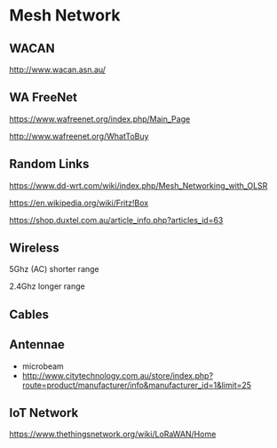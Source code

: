 
# Mesh Network

## WACAN

http://www.wacan.asn.au/

## WA FreeNet

https://www.wafreenet.org/index.php/Main_Page

http://www.wafreenet.org/WhatToBuy

## Random Links

https://www.dd-wrt.com/wiki/index.php/Mesh_Networking_with_OLSR

https://en.wikipedia.org/wiki/Fritz!Box

https://shop.duxtel.com.au/article_info.php?articles_id=63

## Wireless

5Ghz (AC) shorter range

2.4Ghz longer range

## Cables



## Antennae
- microbeam
- http://www.citytechnology.com.au/store/index.php?route=product/manufacturer/info&manufacturer_id=1&limit=25


## IoT Network
https://www.thethingsnetwork.org/wiki/LoRaWAN/Home
